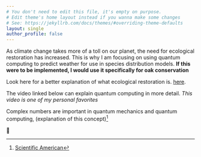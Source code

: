 ```yaml
---
# You don't need to edit this file, it's empty on purpose.
# Edit theme's home layout instead if you wanna make some changes
# See: https://jekyllrb.com/docs/themes/#overriding-theme-defaults
layout: single
author_profile: false
---
```


As climate change takes more of a toll on our planet, the need for ecological restoration has increased. This is why I am focusing on using quantum computing to predict weather for use in species distribution models. 
**If this were to be implemented, I would use it specifically for oak conservation** 

Look here for a better explanation of what ecological restoration is. [here](https://ser-rrc.org/what-is-ecological-restoration/). 

The video linked below can explain quantum computing in more detail. *This video is one of my personal favorites*




Complex numbers are important in quantum mechanics and quantum computing, (explanation of this concept)[^1]

[^1]: [Scientific American](https://www.scientificamerican.com/article/quantum-physics-falls-apart-without-imaginary-numbers/#:~:text=Standard%20quantum%20theory%2C%20with%20its,that%20these%20other%20versions%20lack.)

🧮

